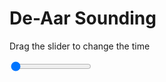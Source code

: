 <h1>De-Aar Sounding</h1>
<p>Drag the slider to change the time</p>

<div class="slidecontainer">
<input oninput='setImage(this)' class="slider" type="range" min="0" max="9" value="0" step="1" />
<img id='img'/>
</div>

<script>
var img = document.getElementById('img');
var img_array = ['/assets/images/skwt/skd_dea_wrfout_d01_2020-06-18_12:00:00.png',
'/assets/images/skwt/skd_dea_wrfout_d01_2020-06-18_18:00:00.png',
'/assets/images/skwt/skd_dea_wrfout_d01_2020-06-19_00:00:00.png',
'/assets/images/skwt/skd_dea_wrfout_d01_2020-06-19_06:00:00.png',
'/assets/images/skwt/skd_dea_wrfout_d01_2020-06-19_12:00:00.png',
'/assets/images/skwt/skd_dea_wrfout_d01_2020-06-19_18:00:00.png',
'/assets/images/skwt/skd_dea_wrfout_d01_2020-06-20_00:00:00.png',
'/assets/images/skwt/skd_dea_wrfout_d01_2020-06-20_06:00:00.png',
'/assets/images/skwt/skd_dea_wrfout_d01_2020-06-20_12:00:00.png',];
function setImage(obj)
{
        var value = obj.value;
        img.src = img_array[value];

}
</script>
